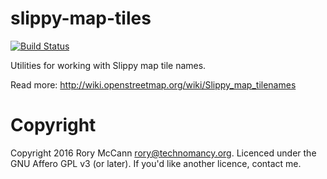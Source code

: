 # slippy-map-tiles

[![Build Status](https://travis-ci.org/rory/slippy-map-tiles-rs.svg?branch=master)](https://travis-ci.org/rory/slippy-map-tiles-rs)

Utilities for working with Slippy map tile names.

Read more: http://wiki.openstreetmap.org/wiki/Slippy_map_tilenames

# Copyright 
Copyright 2016 Rory McCann <rory@technomancy.org>.
Licenced under the GNU Affero GPL v3 (or later). If you'd like another licence, contact me.
